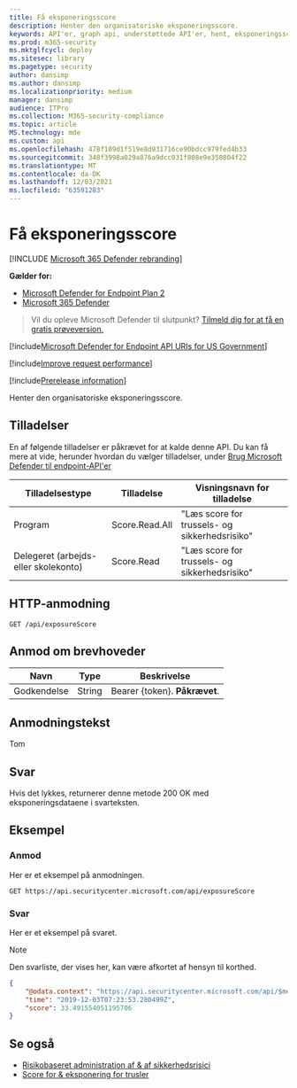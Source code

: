 ```yaml
---
title: Få eksponeringsscore
description: Henter den organisatoriske eksponeringsscore.
keywords: API'er, graph api, understøttede API'er, hent, eksponeringsscore, organisatorisk eksponeringsscore
ms.prod: m365-security
ms.mktglfcycl: deploy
ms.sitesec: library
ms.pagetype: security
author: dansimp
ms.author: dansimp
ms.localizationpriority: medium
manager: dansimp
audience: ITPro
ms.collection: M365-security-compliance
ms.topic: article
MS.technology: mde
ms.custom: api
ms.openlocfilehash: 478f109d1f519e8d931716ce90bdcc979fed4b33
ms.sourcegitcommit: 348f3998a029a876a9dcc031f808e9e350804f22
ms.translationtype: MT
ms.contentlocale: da-DK
ms.lasthandoff: 12/03/2021
ms.locfileid: "63591283"
---
```

# <a name="get-exposure-score"></a>Få eksponeringsscore

[!INCLUDE [Microsoft 365 Defender rebranding](../../includes/microsoft-defender.md)]

**Gælder for:**
- [Microsoft Defender for Endpoint Plan 2](https://go.microsoft.com/fwlink/?linkid=2154037)
- [Microsoft 365 Defender](https://go.microsoft.com/fwlink/?linkid=2118804)

> Vil du opleve Microsoft Defender til slutpunkt? [Tilmeld dig for at få en gratis prøveversion.](https://signup.microsoft.com/create-account/signup?products=7f379fee-c4f9-4278-b0a1-e4c8c2fcdf7e&ru=https://aka.ms/MDEp2OpenTrial?ocid=docs-wdatp-exposedapis-abovefoldlink)

[!include[Microsoft Defender for Endpoint API URIs for US Government](../../includes/microsoft-defender-api-usgov.md)]

[!include[Improve request performance](../../includes/improve-request-performance.md)]

[!include[Prerelease information](../../includes/prerelease.md)]

Henter den organisatoriske eksponeringsscore.

## <a name="permissions"></a>Tilladelser

En af følgende tilladelser er påkrævet for at kalde denne API. Du kan få mere at vide, herunder hvordan du vælger tilladelser, under [Brug Microsoft Defender til endpoint-API'er](apis-intro.md)

Tilladelsestype|Tilladelse|Visningsnavn for tilladelse
---|---|---
Program|Score.Read.All|"Læs score for trussels- og sikkerhedsrisiko"
Delegeret (arbejds- eller skolekonto)|Score.Read|"Læs score for trussels- og sikkerhedsrisiko"

## <a name="http-request"></a>HTTP-anmodning

```http
GET /api/exposureScore
```

## <a name="request-headers"></a>Anmod om brevhoveder

Navn|Type|Beskrivelse
---|---|---
Godkendelse|String|Bearer {token}. **Påkrævet**.

## <a name="request-body"></a>Anmodningstekst

Tom

## <a name="response"></a>Svar

Hvis det lykkes, returnerer denne metode 200 OK med eksponeringsdataene i svarteksten.

## <a name="example"></a>Eksempel

### <a name="request"></a>Anmod

Her er et eksempel på anmodningen.

```http
GET https://api.securitycenter.microsoft.com/api/exposureScore
```

### <a name="response"></a>Svar

Her er et eksempel på svaret.

> [!NOTE]
> Den svarliste, der vises her, kan være afkortet af hensyn til korthed.

```json
{
    "@odata.context": "https://api.securitycenter.microsoft.com/api/$metadata#ExposureScore/$entity",
    "time": "2019-12-03T07:23:53.280499Z",
    "score": 33.491554051195706
}
```

## <a name="see-also"></a>Se også

- [Risikobaseret administration af & af sikkerhedsrisici](/microsoft-365/security/defender-endpoint/next-gen-threat-and-vuln-mgt)
- [Score for & eksponering for trusler](/microsoft-365/security/defender-endpoint/tvm-exposure-score)
